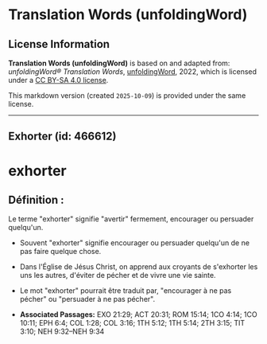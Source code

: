# Translation Words (unfoldingWord)

## License Information

**Translation Words (unfoldingWord)** is based on and adapted from: _unfoldingWord® Translation Words_, [unfoldingWord](https://unfoldingword.org/utw), 2022, which is licensed under a [CC BY-SA 4.0 license](https://creativecommons.org/licenses/by-sa/4.0/legalcode.en).

This markdown version (created `2025-10-09`) is provided under the same license.



--------------------------------

## Exhorter (id: 466612)

exhorter
========

Définition :
------------

Le terme "exhorter" signifie "avertir" fermement, encourager ou persuader quelqu'un.

* Souvent "exhorter" signifie encourager ou persuader quelqu'un de ne pas faire quelque chose.
* Dans l'Église de Jésus Christ, on apprend aux croyants de s'exhorter les uns les autres, d'éviter de pécher et de vivre une vie sainte.
* Le mot "exhorter" pourrait être traduit par, "encourager à ne pas pécher" ou "persuader à ne pas pécher".

* **Associated Passages:** EXO 21:29; ACT 20:31; ROM 15:14; 1CO 4:14; 1CO 10:11; EPH 6:4; COL 1:28; COL 3:16; 1TH 5:12; 1TH 5:14; 2TH 3:15; TIT 3:10; NEH 9:32–NEH 9:34

